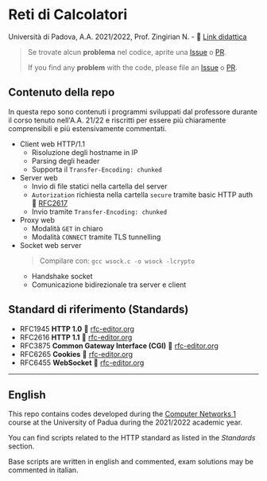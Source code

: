 # Reti di Calcolatori

Università di Padova, A.A. 2021/2022, Prof. Zingirian N. - 
🔗 [Link didattica](https://didattica.unipd.it/off/2019/LT/IN/IN0508/000ZZ/INP8084335/N0)

> Se trovate alcun **problema** nel codice, aprite una [Issue](https://github.com/cfranc0/rdc/issues) o [PR](https://github.com/cfranc0/rdc/pulls).
>
> If you find any **problem** with the code, please file an [Issue](https://github.com/cfranc0/rdc/issues) o [PR](https://github.com/cfranc0/rdc/pulls).

## Contenuto della repo

In questa repo sono contenuti i programmi sviluppati dal professore durante il corso tenuto nell'A.A. 21/22 e riscritti per essere più chiaramente comprensibili e più estensivamente commentati.
* Client web HTTP/1.1
  * Risoluzione degli hostname in IP
  * Parsing degli header
  * Supporta il `Transfer-Encoding: chunked`
* Server web
  * Invio di file statici nella cartella del server
  * `Autorization` richiesta nella cartella `secure` tramite basic HTTP auth 🔗 [RFC2617](https://datatracker.ietf.org/doc/html/rfc2617)
  * Invio tramite `Transfer-Encoding: chunked`
* Proxy web
  * Modalità `GET` in chiaro
  * Modalità `CONNECT` tramite TLS tunnelling
* Socket web server
  > Compilare con: `gcc wsock.c -o wsock -lcrypto`
  * Handshake socket
  * Comunicazione bidirezionale tra server e client

## Standard di riferimento (Standards)

* RFC1945 **HTTP 1.0** 🔗 [rfc-editor.org](https://www.rfc-editor.org/rfc/rfc1945)
* RFC2616 **HTTP 1.1** 🔗 [rfc-editor.org](https://www.rfc-editor.org/rfc/rfc2616)
* RFC3875 **Common Gateway Interface (CGI)** 🔗 [rfc-editor.org](https://www.rfc-editor.org/rfc/rfc3875.html)
* RFC6265 **Cookies** 🔗 [rfc-editor.org](https://www.rfc-editor.org/rfc/rfc6265)
* RFC6455 **WebSocket** 🔗 [rfc-editor.org](https://www.rfc-editor.org/rfc/rfc6455.html)

---

## English 

This repo contains codes developed during the [Computer Networks 1](https://en.didattica.unipd.it/off/2019/LT/IN/IN0508/000ZZ/INP8084335/N0) course at the University of Padua during the 2021/2022 academic year.

You can find scripts related to the HTTP standard as listed in the *Standards* section.

Base scripts are written in english and commented, exam solutions may be commented in italian.
